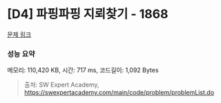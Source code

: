 # [D4] 파핑파핑 지뢰찾기 - 1868 

[문제 링크](https://swexpertacademy.com/main/code/problem/problemDetail.do?contestProbId=AV5LwsHaD1MDFAXc) 

### 성능 요약

메모리: 110,420 KB, 시간: 717 ms, 코드길이: 1,092 Bytes



> 출처: SW Expert Academy, https://swexpertacademy.com/main/code/problem/problemList.do